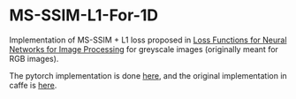 # MS-SSIM-L1-For-1D

Implementation of MS-SSIM + L1 loss proposed in [Loss Functions for Neural Networks for Image Processing](https://arxiv.org/abs/1511.08861) for greyscale images (originally meant for RGB images).

The pytorch implementation is done [here](https://github.com/psyrocloud/MS-SSIM_L1_LOSS/tree/main), and the original implementation in caffe is [here](https://github.com/NVlabs/PL4NN).
